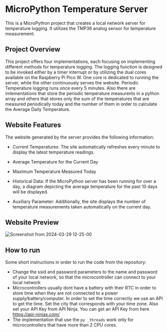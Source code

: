 # MicroPython Temperature Server

This is a MicroPython project that creates a local network server for temperature logging. It utilizes the TMP36 analog sensor for temperature measurement.

## Project Overview

This project offers four implementations, each focusing on implementing different methods for temperature logging. The logging function is designed to be invoked either by a timer interrupt or by utilizing the dual cores available on the Raspberry Pi Pico W.
One core is dedicated to running the server, while the other continuously serves the website. Periodic Temperature logging runs once every 5 minutes.
Also there are imlementations that store the periodic temperature measurents in a python array and others that stores only the sum of the temperatures that are measured periodically today and the number of them in order to calculate the Average Daily Temperature. 

## Website Features

The website generated by the server provides the following information:

* Current Temperatures: The site automatically refreshes every minute to display the latest temperature readings.

* Average Temperature for the Current Day

* Maximum Temperature Measured Today

* Historical Data: If the MicroPython server has been running for over a day, a diagram depicting the average temperature for the past 10 days will be displayed.

* Auxiliary Parameter: Additionally, the site displays the number of temperature measurements taken automatically on the current day.

## Website Preview

![Screenshot from 2024-03-29 12-25-00](https://github.com/ManosXen/MicroPython-Temperature-Server/assets/73884458/79f93818-0dbe-42a8-9649-ffc15e358595)

## How to run
Some short instructions in order to run the code from the repository:
* Change the ssid and password parameters to the name and password of your local network, so that the microcontroller can connect to your local network
* Microcontrollers usually dont have a battery with their RTC in order to store time when they are not connected to a power supply/battery/computer. In order to set the time correctly we use an API to get the time. Set the city that corresponds with your time zone. Also set your API Key from API Ninja. You can get an API Key from here
https://api-ninjas.com/
* The implementation that use the ```py _threads``` work only for microcontrollers that have more than 2 CPU cores. 


